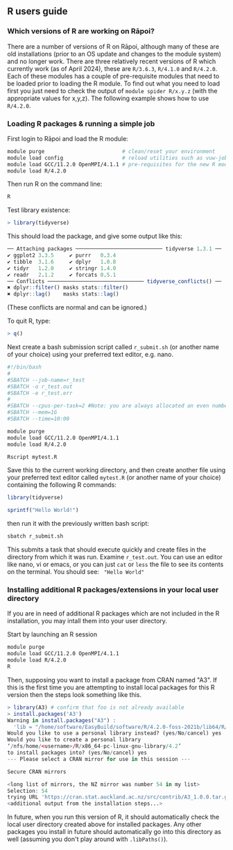 ## R users guide

### Which versions of R are working on Rāpoi?

There are a number of versions of R on Rāpoi, although many of these are old installations (prior to an OS update and changes to the module system) and no longer work.
There are three relatively recent versions of R which currently work (as of April 2024), these are `R/3.6.3`, `R/4.1.0` and `R/4.2.0`.
Each of these modules has a couple of pre-requisite modules that need to be loaded prior to loading the R module. 
To find out what you need to load first you just need to check the output of `module spider R/x.y.z` (with the appropriate values for x,y,z).
The following example shows how to use `R/4.2.0`.

### Loading R packages & running a simple job

First login to Rāpoi and load the R module:
```bash
module purge                         # clean/reset your environment
module load config                   # reload utilities such as vuw-job-report
module load GCC/11.2.0 OpenMPI/4.1.1 # pre-requisites for the new R module
module load R/4.2.0   
```

Then run R on the command line:

```bash
R
```

Test library existence:
```R
> library(tidyverse)
```
This should load the package, and give some output like this:

```R
── Attaching packages ──────────────────────────── tidyverse 1.3.1 ──
✔ ggplot2 3.3.5     ✔ purrr   0.3.4
✔ tibble  3.1.6     ✔ dplyr   1.0.8
✔ tidyr   1.2.0     ✔ stringr 1.4.0
✔ readr   2.1.2     ✔ forcats 0.5.1
── Conflicts ─────────────────────────────── tidyverse_conflicts() ──
✖ dplyr::filter() masks stats::filter()
✖ dplyr::lag()    masks stats::lag()
```
(These conflicts are normal and can be ignored.)

To quit R, type:

```R
> q()
```

Next create a bash submission script called ```r_submit.sh``` (or another name of your choice) using your preferred text editor, e.g. nano.

```bash
#!/bin/bash
#
#SBATCH --job-name=r_test
#SBATCH -o r_test.out
#SBATCH -e r_test.err
#
#SBATCH --cpus-per-task=2 #Note: you are always allocated an even number of cpus
#SBATCH --mem=1G
#SBATCH --time=10:00

module purge
module load GCC/11.2.0 OpenMPI/4.1.1
module load R/4.2.0   

Rscript mytest.R
```

Save this to the current working directory, and then create another file using your preferred text editor called ```mytest.R``` (or another name of your choice) containing the following R commands:
```R
library(tidyverse)

sprintf("Hello World!")
```
then run it with the previously written bash script:  
```bash
sbatch r_submit.sh 
```
This submits a task that should execute quickly and create files in the directory from which it was run.
Examine ```r_test.out```. You can use an editor like nano, vi or emacs, or you can just ```cat``` or ```less``` the file to see its contents on the terminal. You should see:
``` "Hello World"```

### Installing additional R packages/extensions in your local user directory

If you are in need of additional R packages which are not included in the R installation, you may intall them into your user directory.

Start by launching an R session
```bash
module purge
module load GCC/11.2.0 OpenMPI/4.1.1
module load R/4.2.0
R
```
Then, supposing you want to install a package from CRAN named "A3". 
If this is the first time you are attempting to install local packages for this R version then the steps look something like this.
```R
> library(A3) # confirm that foo is not already available
> install.packages('A3')
Warning in install.packages("A3") :
  'lib = "/home/software/EasyBuild/software/R/4.2.0-foss-2021b/lib64/R/library"' is not writable
Would you like to use a personal library instead? (yes/No/cancel) yes
Would you like to create a personal library
‘/nfs/home/<username>/R/x86_64-pc-linux-gnu-library/4.2’
to install packages into? (yes/No/cancel) yes
--- Please select a CRAN mirror for use in this session ---

Secure CRAN mirrors

<long list of mirrors, the NZ mirror was number 54 in my list>
Selection: 54
trying URL 'https://cran.stat.auckland.ac.nz/src/contrib/A3_1.0.0.tar.gz'
<additional output from the installation steps...>
```

In future, when you run this version of R, it should automatically check the local user directory created above for installed packages. Any other packages you install in future should automatically go into this directory as well (assuming you don't play around with `.libPaths()`).
